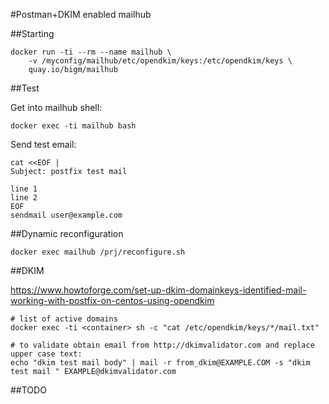 #Postman+DKIM enabled mailhub

##Starting

    docker run -ti --rm --name mailhub \
        -v /myconfig/mailhub/etc/opendkim/keys:/etc/opendkim/keys \
        quay.io/bigm/mailhub

##Test

Get into mailhub shell:

    docker exec -ti mailhub bash
    
Send test email:

    cat <<EOF |
    Subject: postfix test mail
    
    line 1
    line 2
    EOF
    sendmail user@example.com

##Dynamic reconfiguration

    docker exec mailhub /prj/reconfigure.sh

##DKIM

https://www.howtoforge.com/set-up-dkim-domainkeys-identified-mail-working-with-postfix-on-centos-using-opendkim

    # list of active domains
    docker exec -ti <container> sh -c "cat /etc/opendkim/keys/*/mail.txt"
    
    # to validate obtain email from http://dkimvalidator.com and replace upper case text:  
    echo "dkim test mail body" | mail -r from_dkim@EXAMPLE.COM -s "dkim test mail " EXAMPLE@dkimvalidator.com
  
##TODO  
